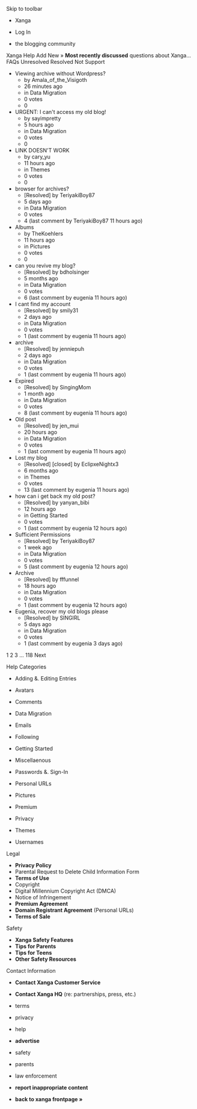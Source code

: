 Skip to toolbar

*   Xanga

*   Log In

*   the blogging community

Xanga Help Add New » **Most recently discussed** questions about Xanga… FAQs Unresolved Resolved Not Support

*   Viewing archive without Wordpress?
    *   by Amala\_of\_the\_Visigoth
    *   26 minutes ago
    *   in Data Migration
    *   0 votes
    *   0
*   URGENT: I can't access my old blog!
    *   by sayimpretty
    *   5 hours ago
    *   in Data Migration
    *   0 votes
    *   0
*   LINK DOESN'T WORK
    *   by cary\_yu
    *   11 hours ago
    *   in Themes
    *   0 votes
    *   0
*   browser for archives?
    *   \[Resolved\] by TeriyakiBoy87
    *   5 days ago
    *   in Data Migration
    *   0 votes
    *   4 (last comment by TeriyakiBoy87 11 hours ago)
*   Albums
    *   by TheKoehlers
    *   11 hours ago
    *   in Pictures
    *   0 votes
    *   0
*   can you revive my blog?
    *   \[Resolved\] by bdholsinger
    *   5 months ago
    *   in Data Migration
    *   0 votes
    *   6 (last comment by eugenia 11 hours ago)
*   I cant find my account
    *   \[Resolved\] by smily31
    *   2 days ago
    *   in Data Migration
    *   0 votes
    *   1 (last comment by eugenia 11 hours ago)
*   archive
    *   \[Resolved\] by jenniepuh
    *   2 days ago
    *   in Data Migration
    *   0 votes
    *   1 (last comment by eugenia 11 hours ago)
*   Expired
    *   \[Resolved\] by SingingMom
    *   1 month ago
    *   in Data Migration
    *   0 votes
    *   8 (last comment by eugenia 11 hours ago)
*   Old post
    *   \[Resolved\] by jen\_mui
    *   20 hours ago
    *   in Data Migration
    *   0 votes
    *   1 (last comment by eugenia 11 hours ago)
*   Lost my blog
    *   \[Resolved\] \[closed\] by EclipxeNightx3
    *   6 months ago
    *   in Themes
    *   0 votes
    *   13 (last comment by eugenia 11 hours ago)
*   how can i get back my old post?
    *   \[Resolved\] by yanyan\_bibi
    *   12 hours ago
    *   in Getting Started
    *   0 votes
    *   1 (last comment by eugenia 12 hours ago)
*   Sufficient Permissions
    *   \[Resolved\] by TeriyakiBoy87
    *   1 week ago
    *   in Data Migration
    *   0 votes
    *   5 (last comment by eugenia 12 hours ago)
*   Archive
    *   \[Resolved\] by fffunnel
    *   18 hours ago
    *   in Data Migration
    *   0 votes
    *   1 (last comment by eugenia 12 hours ago)
*   Eugenia, recover my old blogs please
    *   \[Resolved\] by SINGIRL
    *   5 days ago
    *   in Data Migration
    *   0 votes
    *   1 (last comment by eugenia 3 days ago)

1 2 3 ... 118 Next

Help Categories

*   Adding &. Editing Entries
*   Avatars
*   Comments
*   Data Migration
*   Emails
*   Following
*   Getting Started
*   Miscellaenous

*   Passwords &. Sign-In
*   Personal URLs
*   Pictures
*   Premium
*   Privacy
*   Themes
*   Usernames

Legal

*   **Privacy Policy**
*   Parental Request to Delete Child Information Form
*   **Terms of Use**
*   Copyright
*   Digital Millennium Copyright Act (DMCA)
*   Notice of Infringement
*   **Premium Agreement**
*   **Domain Registrant Agreement** (Personal URLs)
*   **Terms of Sale**

Safety

*   **Xanga Safety Features**
*   **Tips for Parents**
*   **Tips for Teens**
*   **Other Safety Resources**

Contact Information

*   **Contact Xanga Customer Service**
*   **Contact Xanga HQ** (re: partnerships, press, etc.)

*   terms
*   privacy
*   help
*   **advertise**

*   safety
*   parents
*   law enforcement
*   **report inappropriate content**

*   **back to xanga frontpage »**